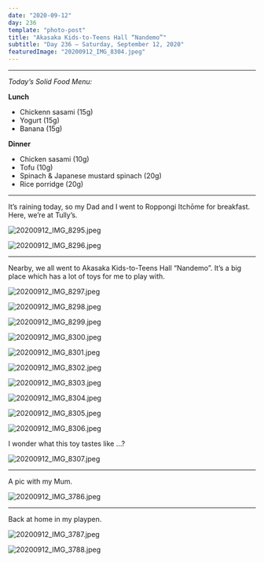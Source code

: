 ```yaml
---
date: "2020-09-12"
day: 236
template: "photo-post"
title: "Akasaka Kids-to-Teens Hall “Nandemo”"
subtitle: "Day 236 – Saturday, September 12, 2020"
featuredImage: "20200912_IMG_8304.jpeg"
---
```


<hr />

_Today’s Solid Food Menu:_

**Lunch**

- Chickenn sasami (15g)
- Yogurt (15g)
- Banana (15g)

**Dinner**

- Chicken sasami (10g)
- Tofu (10g)
- Spinach & Japanese mustard spinach (20g)
- Rice porridge (20g)

<hr />

It’s raining today, so my Dad and I went to Roppongi Itchōme for breakfast. Here, we’re at Tully’s.

![20200912_IMG_8295.jpeg](20200912_IMG_8295.jpeg)

![20200912_IMG_8296.jpeg](20200912_IMG_8296.jpeg)

<hr />

Nearby, we all went to Akasaka Kids-to-Teens Hall “Nandemo”. It’s a big place which has a lot of toys for me to play with.

![20200912_IMG_8297.jpeg](20200912_IMG_8297.jpeg)

![20200912_IMG_8298.jpeg](20200912_IMG_8298.jpeg)

![20200912_IMG_8299.jpeg](20200912_IMG_8299.jpeg)

![20200912_IMG_8300.jpeg](20200912_IMG_8300.jpeg)

![20200912_IMG_8301.jpeg](20200912_IMG_8301.jpeg)

![20200912_IMG_8302.jpeg](20200912_IMG_8302.jpeg)

![20200912_IMG_8303.jpeg](20200912_IMG_8303.jpeg)

![20200912_IMG_8304.jpeg](20200912_IMG_8304.jpeg)

![20200912_IMG_8305.jpeg](20200912_IMG_8305.jpeg)

![20200912_IMG_8306.jpeg](20200912_IMG_8306.jpeg)

I wonder what this toy tastes like …?

![20200912_IMG_8307.jpeg](20200912_IMG_8307.jpeg)

<hr />

A pic with my Mum.

![20200912_IMG_3786.jpeg](20200912_IMG_3786.jpeg)

<hr />

Back at home in my playpen.

![20200912_IMG_3787.jpeg](20200912_IMG_3787.jpeg)

![20200912_IMG_3788.jpeg](20200912_IMG_3788.jpeg)
